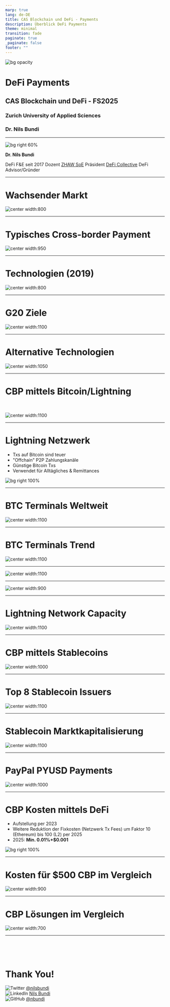 ```yaml
---
marp: true
lang: de-DE
title: CAS Blockchain und DeFi - Payments
description: Überblick DeFi Payments
theme: minimal
transition: fade
paginate: true
_paginate: false
footer: ""
---
```


<!-- _class: lead -->

![bg opacity](./assets/gradient.jpg)

# <!--fit--> DeFi Payments

## CAS Blockchain und DeFi - FS2025

### Zurich University of Applied Sciences
### Dr. Nils Bundi


<!-- This is presenter note. You can write down notes through HTML comment. -->

---

<!-- _class: lead -->

<style scoped>{font-size: 37px}</style>

![bg right 60%](./assets/nils-profile.jpeg)

**Dr. Nils Bundi**

DeFi F&E seit 2017 
Dozent [ZHAW SoE](https://zhaw.ch)
Präsident [DeFi Collective](https://deficollective.org)
DeFi Advisor/Gründer

--- 

# Wachsender Markt

![center width:800](./assets/cbp-markt.png)

<!-- footer: '_Quelle: [EY](https://www.ey.com/content/dam/ey-unified-site/ey-com/en-gl/industries/wealth-asset-management/documents/ey-gl-banking-beyond-borders-10-2024.pdf)_' -->

---

# Typisches Cross-border Payment

![center width:950](./assets/cbp-correspondent-banking.png)

<!-- footer: '_Quelle: [SSRN](https://papers.ssrn.com/sol3/papers.cfm?abstract_id=4328948)_' -->

---

# Technologien (2019)

![center width:800](./assets/cbp-tech.png)

<!-- footer: '_Quelle: Basierend auf [Fintech Times](https://thefintechtimes.com/cross-border-payments/)_' -->

---

# G20 Ziele

![center width:1100](./assets/cbp-g20-targets-2030.png)

<!-- footer: '_Quelle: [EY](https://www.ey.com/content/dam/ey-unified-site/ey-com/en-gl/industries/wealth-asset-management/documents/ey-gl-banking-beyond-borders-10-2024.pdf)_' -->

---

# Alternative Technologien

![center width:1050](./assets/cbp-alternative-technologies.png)

<!-- footer: '_Quelle: [EY](https://www.ey.com/content/dam/ey-unified-site/ey-com/en-gl/industries/wealth-asset-management/documents/ey-gl-banking-beyond-borders-10-2024.pdf)_' -->

---

# CBP mittels Bitcoin/Lightning

<br>

![center width:1100](./assets/cbp-mittels-bitcoin.png)

<!-- footer: '_Quelle: [River Research 06/2023](https://river.com/learn/files/river-payments-report.pdf)_' -->

---

# Lightning Netzwerk

- Txs auf Bitcoin sind teuer
- "Offchain" P2P Zahlungskanäle
- Günstige Bitcoin Txs
- Verwendet für Alltägliches & Remittances

![bg right 100%](./assets/wtf-is-lightning-network.png)

<!-- footer: '_Quelle: [Journal of Theoretical and Applied Ecommerce Research](https://www.mdpi.com/0718-1876/18/3/68)_' -->

---

# BTC Terminals Weltweit

![center width:1100](./assets/btcmap-globe.png)

<!-- footer: '_Quelle: [BTCMap](https://btcmap.org/)_' -->

---

# BTC Terminals Trend

![center width:1100](./assets/btcmap-number-of-merchants.png)

<!-- footer: '_Quelle: [BTCMap](https://btcmap.org/)_' -->

---

![center width:1100](./assets/exchanges-use-lightning-for-payments-map.png)

<!-- footer: '_Quelle: [River Research 10/2023](https://river.com/learn/files/river-lightning-report-2023.pdf)_' -->

---

![center width:900](./assets/exchanges-with-lightning-integration.png)

<!-- footer: '_Quelle: [River Research 2025](https://river.com/learn/files/river-bitcoin-adoption-report-2025.pdf)_' -->

---

# Lightning Network Capacity

![center width:1100](./assets/lightning-network-capacity.png)

<!-- footer: '_Quelle: [bitcoinvisuals](https://bitcoinvisuals.com//)_' -->

---

# CBP mittels Stablecoins

![center width:1000](./assets/cbp-stablecoin-defi-solution.png)

<!-- footer: '_Quellen: [SSRN](https://papers.ssrn.com/sol3/papers.cfm?abstract_id=4328948)_' -->

---

# Top 8 Stablecoin Issuers

![center width:1100](./assets/stablecoins-top-8.png)

<!-- footer: '_Quellen: [CoinGecko](https://www.coingecko.com/research/publications/state-of-stablecoins-2024)_' -->

---

# Stablecoin Marktkapitalisierung

![center width:1100](./assets/stablecoins-mcap.png)

<!-- footer: '_Quelle: [CoinGecko](https://www.coingecko.com/research/publications/state-of-stablecoins-2024)_' -->

---

# PayPal PYUSD Payments

![center width:1000](./assets/paypal-crypto-investor-day.png)

<!-- footer: '_Quelle: [PayPal]()_' -->

---

# CBP Kosten mittels DeFi

- Aufstellung per 2023
- Weitere Reduktion der Fixkosten (Netzwerk Tx Fees) um Faktor 10 (Ethereum) bis 100 (L2) per 2025
- 2025: **Min. 0.01%+$0.001**

![bg right 100%](./assets/cbp-cost-of-remittance-through-stablecoins-and-defi.png)

<!-- footer: '_Quellen: [SSRN 2023](https://papers.ssrn.com/sol3/papers.cfm?abstract_id=4328948), [Growthepie](https://www.growthepie.xyz/)_' -->

---

# Kosten für $500 CBP im Vergleich

![center width:900](./assets/cbp-remittance-cost-comparison.png)

<!-- footer: '_Quelle: [SSRN 2023](https://papers.ssrn.com/sol3/papers.cfm?abstract_id=4328948)_' -->

---

# CBP Lösungen im Vergleich

![center width:700](./assets/cbp-solutions-comparison.png)

<!-- footer: '_Quelle: [River Research 2023](https://river.com/learn/files/river-payments-report.pdf)_' -->

---

<!-- This is the slide with custom styling -->
<style scoped>
  section {
    text-align: center;
    /*font-size: 4em; Adjust the font size as needed */
  }
</style>

<br>
<br>
<br>

# Thank You!

![Twitter](https://img.shields.io/badge/Twitter-1DA1F2?style=for-the-badge&logo=twitter&logoColor=white) [@nilsbundi](https://twitter.com/nilsbundi)  
![LinkedIn](https://img.shields.io/badge/LinkedIn-0077B5?style=for-the-badge&logo=linkedin&logoColor=white) [Nils Bundi](https://ch.linkedin.com/in/nils-bundi-6246b998)  
![GitHub](https://img.shields.io/badge/GitHub-181717?style=for-the-badge&logo=github&logoColor=white) [@nbundi](https://github.com/nbundi) 

<!-- footer: '' -->